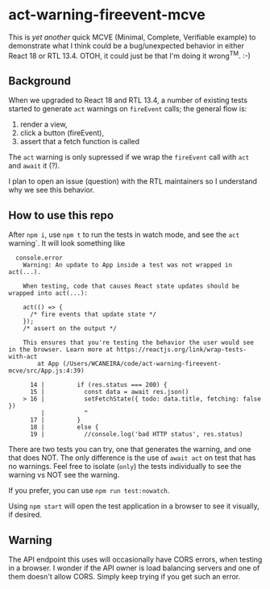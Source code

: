 # act-warning-fireevent-mcve
This is _yet another_ quick MCVE (Minimal, Complete, Verifiable example) to demonstrate what I think could be a bug/unexpected behavior in either React 18 or RTL 13.4.  OTOH, it could just be that I'm doing it wrong<sup>TM</sup>. :-)

## Background

When we upgraded to React 18 and RTL 13.4, a number of existing tests started to generate `act` warnings on `fireEvent` calls; the general flow is:

1. render a view, 
1. click a button (fireEvent), 
1. assert that a fetch function is called

The `act` warning is only supressed if we wrap the `fireEvent` call with `act` and `await` it (?). 

I plan to open an issue (question) with the RTL maintainers so I understand why we see this behavior.

## How to use this repo
After `npm i`, use `npm t` to run the tests in watch mode, and see the `act` warning`.  It will look something like

```console
  console.error
    Warning: An update to App inside a test was not wrapped in act(...).
    
    When testing, code that causes React state updates should be wrapped into act(...):
    
    act(() => {
      /* fire events that update state */
    });
    /* assert on the output */
    
    This ensures that you're testing the behavior the user would see in the browser. Learn more at https://reactjs.org/link/wrap-tests-with-act
        at App (/Users/WCANEIRA/code/act-warning-fireevent-mcve/src/App.js:4:39)

      14 |         if (res.status === 200) {
      15 |           const data = await res.json()
    > 16 |           setFetchState({ todo: data.title, fetching: false })
         |           ^
      17 |         }
      18 |         else {
      19 |           //console.log('bad HTTP status', res.status)
```

There are two tests you can try, one that generates the warning, and one that does NOT.  The only difference is the use of `await act` on test that has no warnings.  Feel free to isolate (`only`) the tests individually to see the warning vs NOT see the warning.

If you prefer, you can use `npm run test:nowatch`.  

Using `npm start` will open the test application in a browser to see it visually, if desired.  

## Warning
The API endpoint this uses will occasionally have CORS errors, when testing in a browser.  I wonder if the API owner is load balancing servers and one of them doesn't allow CORS.  Simply keep trying if you get such an error.